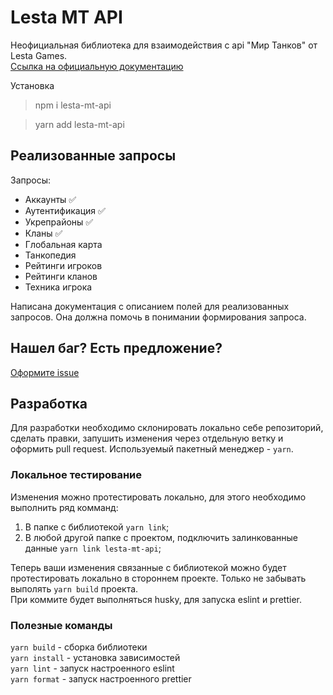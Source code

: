 # Lesta MT API

Неофициальная библиотека для взаимодействия с api "Мир Танков" от Lesta Games.  
[Ссылка на официальную документацию](https://developers.lesta.ru/documentation/guide/getting-started/)

Установка
> npm i lesta-mt-api

> yarn add lesta-mt-api

## Реализованные запросы

Запросы:
- Аккаунты ✅
- Аутентификация ✅
- Укрепрайоны ✅
- Кланы ✅
- Глобальная карта 
- Танкопедия 
- Рейтинги игроков 
- Рейтинги кланов 
- Техника игрока 

Написана документация с описанием полей для реализованных запросов. Она должна помочь в понимании формирования запроса.

## Нашел баг? Есть предложение?

[Оформите issue](https://github.com/s-yurchenko/lesta-mt-api/issues/new)

## Разработка

Для разработки необходимо склонировать локально себе репозиторий, сделать правки, запушить изменения через отдельную ветку
и оформить pull request. Используемый пакетный менеджер - `yarn`.

### Локальное тестирование

Изменения можно протестировать локально, для этого необходимо выполнить ряд комманд:

1. В папке с библиотекой `yarn link`;
2. В любой другой папке с проектом, подключить залинкованные данные `yarn link lesta-mt-api`;

Теперь ваши изменения связанные с библиотекой можно будет протестировать локально в стороннем проекте.
Только не забывать выполять `yarn build` проекта.  
При коммите будет выполняться husky, для запуска eslint и prettier.

### Полезные команды

`yarn build` - сборка библиотеки  
`yarn install` - установка зависимостей  
`yarn lint` - запуск настроенного eslint  
`yarn format` - запуск настроенного prettier  
